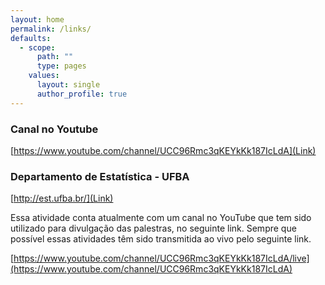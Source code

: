 ```yaml
---
layout: home
permalink: /links/
defaults:
  - scope:
      path: ""
      type: pages
    values:
      layout: single
      author_profile: true
---
```


### Canal no Youtube

[https://www.youtube.com/channel/UCC96Rmc3qKEYkKk187IcLdA](Link)

### Departamento de Estatística - UFBA

[http://est.ufba.br/](Link)

Essa atividade conta atualmente com um canal no YouTube que tem sido utilizado para divulgação das palestras, no seguinte link. Sempre que possível essas atividades têm sido transmitida ao vivo pelo seguinte link. 

[https://www.youtube.com/channel/UCC96Rmc3qKEYkKk187IcLdA/live](https://www.youtube.com/channel/UCC96Rmc3qKEYkKk187IcLdA)
